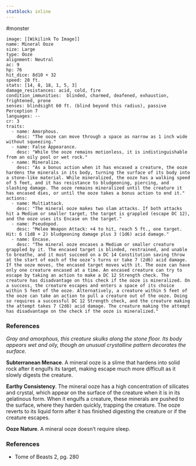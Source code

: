 ```yaml
---
statblock: inline
---
```

 #monster 

```statblock
image: [[Wikilink To Image]]
name: Mineral Ooze
size: Large
type: Ooze
alignment: Neutral
ac: 9
hp: 76
hit_dice: 8d10 + 32
speed: 20 ft.
stats: [14, 8, 18, 1, 5, 3]
damage_resistances: acid, cold, fire
condition_immunities:  blinded, charmed, deafened, exhaustion, frightened, prone
senses: blindsight 60 ft. (blind beyond this radius), passive Perception 7
languages: --
cr: 3
traits:
  - name: Amorphous.
    desc: "The ooze can move through a space as narrow as 1 inch wide without squeezing."
  - name: False Appearance.
    desc: "While the ooze remains motionless, it is indistinguishable from an oily pool or wet rock."
  - name: Mineralize.
    desc: "As a bonus action when it has encased a creature, the ooze hardens the minerals in its body, turning the surface of its body into a stone-like material. While mineralized, the ooze has a walking speed of 5 feet, and it has resistance to bludgeoning, piercing, and slashing damage. The ooze remains mineralized until the creature it has encased dies, or until the ooze takes a bonus action to end it."
actions:
  - name: Multiattack.
    desc: "The mineral ooze makes two slam attacks. If both attacks hit a Medium or smaller target, the target is grappled (escape DC 12), and the ooze uses its Encase on the target."
  - name: Pseudopod.
    desc: "Melee Weapon Attack: +4 to hit, reach 5 ft., one target. Hit: 6 (1d8 + 2) bludgeoning damage plus 3 (1d6) acid damage."
  - name: Encase.
    desc: "The mineral ooze encases a Medium or smaller creature grappled by it. The encased target is blinded, restrained, and unable to breathe, and it must succeed on a DC 14 Constitution saving throw at the start of each of the ooze’s turns or take 7 (2d6) acid damage. If the ooze moves, the encased target moves with it. The ooze can have only one creature encased at a time. An encased creature can try to escape by taking an action to make a DC 12 Strength check. The creature has disadvantage on this check if the ooze is mineralized. On a success, the creature escapes and enters a space of its choice within 5 feet of the ooze. Alternatively, a creature within 5 feet of the ooze can take an action to pull a creature out of the ooze. Doing so requires a successful DC 12 Strength check, and the creature making the attempt takes 7 (2d6) acid damage. The creature making the attempt has disadvantage on the check if the ooze is mineralized."
```

### References

_Gray and amorphous, this creature skulks along the stone floor. Its body appears wet and oily, though an unusual crystalline pattern decorates the surface._

**Subterranean Menace**. A mineral ooze is a slime that hardens into solid rock after it engulfs its target, making escape much more difficult as it slowly digests the creature.

**Earthy Consistency**. The mineral ooze has a high concentration of silicates and crystal, which appear on the surface of the creature when it is in its gelatinous form. When it engulfs a creature, these minerals are pushed to the surface, where they harden quickly, trapping the creature. The ooze reverts to its liquid form after it has finished digesting the creature or if the creature escapes.

**Ooze Nature**. A mineral ooze doesn’t require sleep. 

### References

* Tome of Beasts 2, pg. 280
